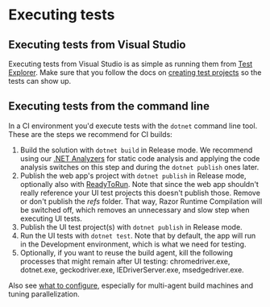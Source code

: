 # Executing tests

## Executing tests from Visual Studio

Executing tests from Visual Studio is as simple as running them from [Test Explorer](https://docs.microsoft.com/en-us/visualstudio/test/run-unit-tests-with-test-explorer). Make sure that you follow the docs on [creating test projects](CreatingTests.md) so the tests can show up.

## Executing tests from the command line

In a CI environment you'd execute tests with the `dotnet` command line tool. These are the steps we recommend for CI builds:

1. Build the solution with `dotnet build` in Release mode. We recommend using our [.NET Analyzers](https://github.com/Lombiq/.NET-Analyzers) for static code analysis and applying the code analysis switches on this step and during the `dotnet publish` ones later.
2. Publish the web app's project with `dotnet publish` in Release mode, optionally also with [ReadyToRun](https://docs.microsoft.com/en-us/dotnet/core/deploying/ready-to-run). Note that since the web app shouldn't really reference your UI test projects this doesn't publish those. Remove or don't publish the _refs_ folder. That way, Razor Runtime Compilation will be switched off, which removes an unnecessary and slow step when executing UI tests.
3. Publish the UI test project(s) with `dotnet publish` in Release mode.
4. Run the UI tests with `dotnet test`. Note that by default, the app will run in the Development environment, which is what we need for testing.
5. Optionally, if you want to reuse the build agent, kill the following processes that might remain after UI testing: chromedriver.exe, dotnet.exe, geckodriver.exe, IEDriverServer.exe, msedgedriver.exe.

Also see [what to configure](Configuration.md), especially for multi-agent build machines and tuning parallelization.

